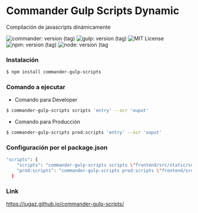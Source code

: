 # Commander Gulp Scripts Dynamic
<style>.markdown-body pre code {cursor:auto}</style>

<p>Compilación de javascripts dinámicamente</p>
 
![commander: version (tag)](https://img.shields.io/badge/commander-v3.0.2-blue?style=for-the-badge)
![gulp: version (tag)](https://img.shields.io/badge/gulp-v4.0.2-orange?style=for-the-badge)
![MIT License](https://img.shields.io/badge/lincense-MIT-yellow?style=for-the-badge) 
![npm: version (tag)](https://img.shields.io/badge/npm-v7.0.15-red?style=for-the-badge)
![node: version (tag](https://img.shields.io/badge/node-v15.4.0-green?style=for-the-badge)


### Instalación

```bash
$ npm install commander-gulp-scripts
```


### Comando a ejecutar

- Comando para Developer

```bash
$ commander-gulp-scripts scripts 'entry' --scr 'ouput'
```

- Comando para Producción

```bash
$ commander-gulp-scripts prod:scripts 'entry' --scr 'ouput'
```

### Configuración por el package.json

```bash
"scripts": {
    "scripts": "commander-gulp-scripts scripts \"frontend/src/static/scripts/*.js\" \"frontend/src/static/scripts/**/*.js\" --scr \"docs/scripts/\"",
    "prod:scripts": "commander-gulp-scripts prod:scripts \"frontend/src/static/scripts/*.js\" \"frontend/src/static/scripts/**/*.js\" --scr \"docs/scripts/\""
  }
```
### Link
https://jugaz.github.io/commander-gulp-scripts/